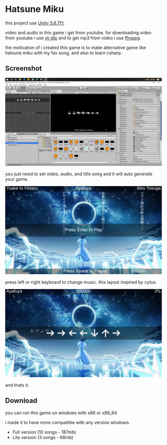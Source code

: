 # Hatsune Miku

this project use [Unity 5.6.7f1](https://unity.com/releases/editor/archive);

video and audio in this game i get from youtube. 
for downloading video from youtube i use [yt-dlp](https://github.com/yt-dlp/yt-dlp?tab=readme-ov-file#installation) and to get mp3 from video i use [ffmpeg](https://ffmpeg.org/download.html).

the motivation of i created this game is to make alternative game like hatsune miku with my fav song,
and also to learn csharp. 


## Screenshot
![image](./ssEditor.png)

you just need to set video, audio, and title song and it will auto generate your game.

![image](./ssGame1.png)

press left or right keyboard to change music. this layout inspired by cytus.

![image](./ssGame2.png)

and thats it.

## Download

you can run this game on windows with x86 or x86_64

i made it to have more compatible with any version windows.

- Full version (10 songs - 187mb)
- Lite version (3 songs - 68mb)